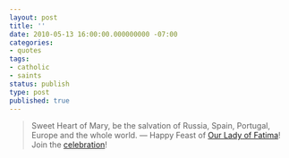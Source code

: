 ```yaml
---
layout: post
title: ''
date: 2010-05-13 16:00:00.000000000 -07:00
categories:
- quotes
tags:
- catholic
- saints
status: publish
type: post
published: true
---
```

> Sweet Heart of Mary, be the salvation of Russia, Spain, Portugal, Europe and the whole world.
&mdash; Happy Feast of [Our Lady of Fatima](http://michael.f1337.us/post/594299607/happy-feast-of-our-lady-of-fatima)! Join the [celebration](http://michael.f1337.us/post/594099521/the-seven-fatima-prayers)!
